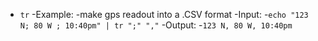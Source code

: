 


- `tr`
  -Example:
    -make gps readout into a .CSV format
    -Input:
    -`echo "123 N; 80 W ; 10:40pm" | tr ";" ","`
    -Output:
    -`123 N, 80 W, 10:40pm`

